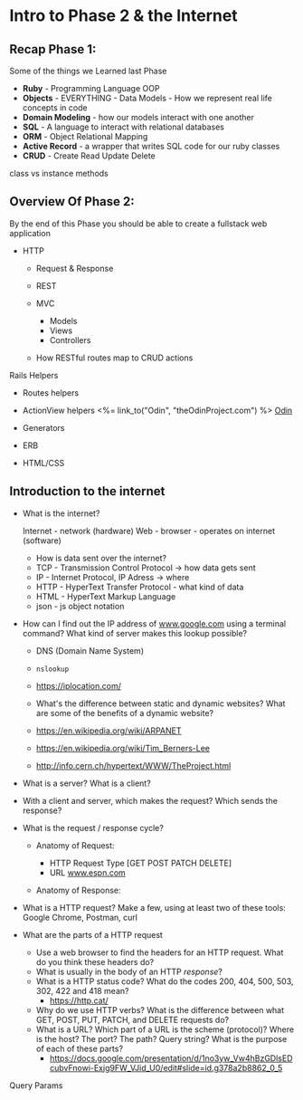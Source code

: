 # Intro to Phase 2 & the Internet


## Recap Phase 1:
Some of the things we Learned last Phase
* **Ruby** - Programming Language OOP
* **Objects** - EVERYTHING - Data Models - How we represent real life concepts in code 
* **Domain Modeling** - how our models interact with one another
* **SQL** -  A language to interact with relational databases
* **ORM** -  Object Relational Mapping
* **Active Record** - a wrapper that writes SQL code for our ruby classes
* **CRUD** - Create Read Update Delete

class vs instance methods


## Overview Of Phase 2:
By the end of this Phase you should be able to create a fullstack web application
* HTTP 
  * Request & Response
  * REST 

  * MVC
    - Models
    - Views
    - Controllers

  * How RESTful routes map to CRUD actions 

Rails Helpers
  * Routes helpers
  * ActionView helpers
  <%= link_to("Odin", "theOdinProject.com") %>
  <a href="theOdinProject.com">Odin</a>
  * Generators
  * ERB 

* HTML/CSS



## Introduction to the internet

* What is the internet?

  Internet - network (hardware)
  Web - browser - operates on internet (software)


  * How is data sent over the internet?
  * TCP - Transmission Control Protocol -> how data gets sent
  * IP - Internet Protocol, IP Adress -> where
  * HTTP - HyperText Transfer Protocol - what kind of data
  * HTML - HyperText Markup Language
  * json - js object notation

* How can I find out the IP address of www.google.com using a terminal command? What kind of server makes this lookup possible?
  * DNS (Domain Name System)
  * `nslookup`
  * https://iplocation.com/

  * What's the difference between static and dynamic websites? What are some of the benefits of a dynamic website?

  * https://en.wikipedia.org/wiki/ARPANET
  * https://en.wikipedia.org/wiki/Tim_Berners-Lee
  * http://info.cern.ch/hypertext/WWW/TheProject.html


* What is a server? What is a client?
* With a client and server, which makes the request? Which sends the response?

* What is the request / response cycle?
  - Anatomy of Request:
    - HTTP Request Type [GET POST PATCH DELETE]
    - URL www.espn.com 

  - Anatomy of Response:
   

  


* What is a HTTP request? Make a few, using at least two of these tools: Google Chrome, Postman, curl

* What are the parts of a HTTP request
  * Use a web browser to find the headers for an HTTP request. What do you think these headers do?
  * What is usually in the body of an HTTP _response_?
  * What is a HTTP status code? What do the codes 200, 404, 500, 503, 302, 422 and 418 mean?
    * https://http.cat/
  * Why do we use HTTP verbs? What is the difference between what GET, POST, PUT, PATCH, and DELETE requests do?
  * What is a URL? Which part of a URL is the scheme (protocol)? Where is the host? The port? The path? Query string?  What is the purpose of each of these parts? 
    * https://docs.google.com/presentation/d/1no3yw_Vw4hBzGDlsEDcubvFnowi-Exjg9FW_VJid_U0/edit#slide=id.g378a2b8862_0_5


Query Params






